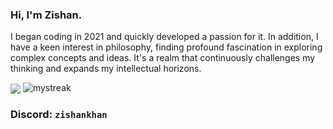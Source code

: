 ### Hi, I'm Zishan. 

I began coding in 2021 and quickly developed a passion for it. In addition, I have a keen interest in philosophy, finding profound fascination in exploring complex concepts and ideas. It's a realm that continuously challenges my thinking and expands my intellectual horizons.

<img align="center" src="https://github-readme-stats.vercel.app/api/top-langs/?username=notzishan&count_private=true&langs_count=7&theme=dark&layout=compact" /> 
  
  
 <img src="https://github-readme-streak-stats.herokuapp.com/?user=notzishan&theme=tokyonight" alt="mystreak"/>

### Discord: `zishankhan`
